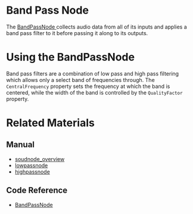 # Band Pass Node
The [ BandPassNode ](https://plasmaengine.github.io/PlasmaDocs/Plasma1/C++/code_reference/class_reference/bandpassnode.md) collects audio data from all of its inputs and applies a band pass filter to it before passing it along to its outputs. 

# Using the BandPassNode

Band pass filters are a combination of low pass and high pass filtering which allows only a select band of frequencies through. The `CentralFrequency` property sets the frequency at which the band is centered, while the width of the band is controlled by the `QualityFactor` property.

# Related Materials
## Manual
- [soudnode_overview](https://plasmaengine.github.io/PlasmaDocs/Plasma1/Editor/audio/soundnode/soudnode_overview.md)
- [lowpassnode](https://plasmaengine.github.io/PlasmaDocs/Plasma1/Editor/audio/soundnode/lowpassnode.md)
- [highpassnode](https://plasmaengine.github.io/PlasmaDocs/Plasma1/Editor/audio/soundnode/highpassnode.md)

## Code Reference
- [ BandPassNode ](https://plasmaengine.github.io/PlasmaDocs/Plasma1/C++/code_reference/class_reference/bandpassnode.md) 

 